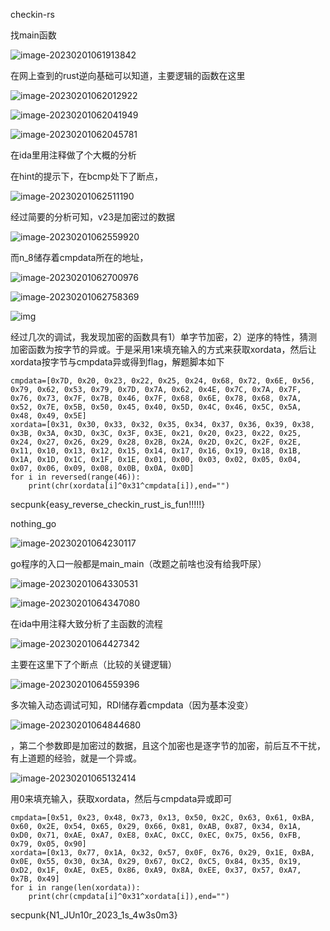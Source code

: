 checkin-rs

找main函数

![image-20230201061913842](C:\Users\Antigone4224\AppData\Roaming\Typora\typora-user-images\image-20230201061913842.png)

在网上查到的rust逆向基础可以知道，主要逻辑的函数在这里

![image-20230201062012922](C:\Users\Antigone4224\AppData\Roaming\Typora\typora-user-images\image-20230201062012922.png)

![image-20230201062041949](C:\Users\Antigone4224\AppData\Roaming\Typora\typora-user-images\image-20230201062041949.png)

![image-20230201062045781](C:\Users\Antigone4224\AppData\Roaming\Typora\typora-user-images\image-20230201062045781.png)

在ida里用注释做了个大概的分析

在hint的提示下，在bcmp处下了断点，

![image-20230201062511190](C:\Users\Antigone4224\AppData\Roaming\Typora\typora-user-images\image-20230201062511190.png)

经过简要的分析可知，v23是加密过的数据

![image-20230201062559920](C:\Users\Antigone4224\AppData\Roaming\Typora\typora-user-images\image-20230201062559920.png)

而n_8储存着cmpdata所在的地址，

![image-20230201062700976](C:\Users\Antigone4224\AppData\Roaming\Typora\typora-user-images\image-20230201062700976.png)

![image-20230201062758369](C:\Users\Antigone4224\AppData\Roaming\Typora\typora-user-images\image-20230201062758369.png)

![img](file:///C:\Users\Antigone4224\AppData\Roaming\Tencent\Users\2240877423\QQ\WinTemp\RichOle\65R@RGF[CV1@53$M7A${H$3.png)

经过几次的调试，我发现加密的函数具有1）单字节加密，2）逆序的特性，猜测加密函数为按字节的异或。于是采用1来填充输入的方式来获取xordata，然后让xordata按字节与cmpdata异或得到flag，解题脚本如下

```
cmpdata=[0x7D, 0x20, 0x23, 0x22, 0x25, 0x24, 0x68, 0x72, 0x6E, 0x56, 0x79, 0x62, 0x53, 0x79, 0x7D, 0x7A, 0x62, 0x4E, 0x7C, 0x7A, 0x7F, 0x76, 0x73, 0x7F, 0x7B, 0x46, 0x7F, 0x68, 0x6E, 0x78, 0x68, 0x7A, 0x52, 0x7E, 0x5B, 0x50, 0x45, 0x40, 0x5D, 0x4C, 0x46, 0x5C, 0x5A, 0x48, 0x49, 0x5E]
xordata=[0x31, 0x30, 0x33, 0x32, 0x35, 0x34, 0x37, 0x36, 0x39, 0x38, 0x3B, 0x3A, 0x3D, 0x3C, 0x3F, 0x3E, 0x21, 0x20, 0x23, 0x22, 0x25, 0x24, 0x27, 0x26, 0x29, 0x28, 0x2B, 0x2A, 0x2D, 0x2C, 0x2F, 0x2E, 0x11, 0x10, 0x13, 0x12, 0x15, 0x14, 0x17, 0x16, 0x19, 0x18, 0x1B, 0x1A, 0x1D, 0x1C, 0x1F, 0x1E, 0x01, 0x00, 0x03, 0x02, 0x05, 0x04, 0x07, 0x06, 0x09, 0x08, 0x0B, 0x0A, 0x0D]
for i in reversed(range(46)):
    print(chr(xordata[i]^0x31^cmpdata[i]),end="")
```

secpunk{easy_reverse_checkin_rust_is_fun!!!!!}



nothing_go

![image-20230201064230117](C:\Users\Antigone4224\AppData\Roaming\Typora\typora-user-images\image-20230201064230117.png)

go程序的入口一般都是main_main（改题之前啥也没有给我吓尿）

![image-20230201064330531](C:\Users\Antigone4224\AppData\Roaming\Typora\typora-user-images\image-20230201064330531.png)

![image-20230201064347080](C:\Users\Antigone4224\AppData\Roaming\Typora\typora-user-images\image-20230201064347080.png)

在ida中用注释大致分析了主函数的流程

![image-20230201064427342](C:\Users\Antigone4224\AppData\Roaming\Typora\typora-user-images\image-20230201064427342.png)

主要在这里下了个断点（比较的关键逻辑）

![image-20230201064559396](C:\Users\Antigone4224\AppData\Roaming\Typora\typora-user-images\image-20230201064559396.png)

多次输入动态调试可知，RDI储存着cmpdata（因为基本没变）

![image-20230201064844680](C:\Users\Antigone4224\AppData\Roaming\Typora\typora-user-images\image-20230201064844680.png)

，第二个参数即是加密过的数据，且这个加密也是逐字节的加密，前后互不干扰，有上道题的经验，就是一个异或。

![image-20230201065132414](C:\Users\Antigone4224\AppData\Roaming\Typora\typora-user-images\image-20230201065132414.png)

用0来填充输入，获取xordata，然后与cmpdata异或即可

```
cmpdata=[0x51, 0x23, 0x48, 0x73, 0x13, 0x50, 0x2C, 0x63, 0x61, 0xBA, 0x60, 0x2E, 0x54, 0x65, 0x29, 0x66, 0x81, 0xAB, 0x87, 0x34, 0x1A, 0xD0, 0x71, 0xAE, 0xA7, 0xE8, 0xAC, 0xCC, 0xEC, 0x75, 0x56, 0xFB, 0x79, 0x05, 0x90]
xordata=[0x13, 0x77, 0x1A, 0x32, 0x57, 0x0F, 0x76, 0x29, 0x1E, 0xBA, 0x0E, 0x55, 0x30, 0x3A, 0x29, 0x67, 0xC2, 0xC5, 0x84, 0x35, 0x19, 0xD2, 0x1F, 0xAE, 0xE5, 0x86, 0xA9, 0x8A, 0xEE, 0x37, 0x57, 0xA7, 0x7B, 0x49]
for i in range(len(xordata)):
    print(chr(cmpdata[i]^0x31^xordata[i]),end="")
```

secpunk{N1_JUn10r_2023_1s_4w3s0m3}
